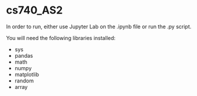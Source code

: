 # cs740_AS2

In order to run, either use Jupyter Lab on the .ipynb file or run the .py script.

You will need the following libraries installed:

- sys
- pandas
- math
- numpy
- matplotlib
- random
- array
